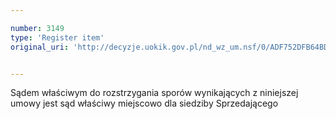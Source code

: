 ```yaml
---

number: 3149
type: 'Register item'
original_uri: 'http://decyzje.uokik.gov.pl/nd_wz_um.nsf/0/ADF752DFB64BD917C12579F800474B6D?OpenDocument'


---
```


Sądem właściwym do rozstrzygania sporów wynikających z niniejszej umowy jest sąd właściwy miejscowo dla siedziby Sprzedającego
